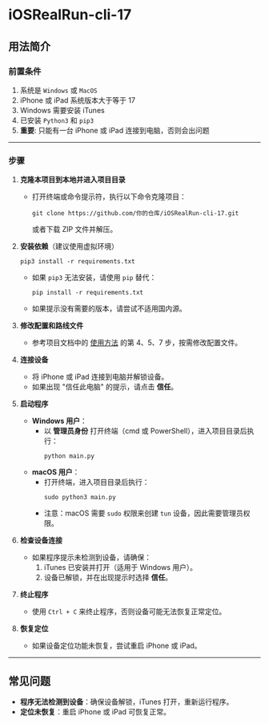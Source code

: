 # iOSRealRun-cli-17

## 用法简介

### 前置条件

1. 系统是 `Windows` 或 `MacOS`
2. iPhone 或 iPad 系统版本大于等于 17
3. Windows 需要安装 iTunes
4. 已安装 `Python3` 和 `pip3`
5. **重要**: 只能有一台 iPhone 或 iPad 连接到电脑，否则会出问题

---

### 步骤

1. **克隆本项目到本地并进入项目目录**
   - 打开终端或命令提示符，执行以下命令克隆项目：
     ```shell
     git clone https://github.com/你的仓库/iOSRealRun-cli-17.git
     ```
     或者下载 ZIP 文件并解压。

2. **安装依赖**（建议使用虚拟环境）
    ```shell
    pip3 install -r requirements.txt
    ```
    - 如果 `pip3` 无法安装，请使用 `pip` 替代：
      ```shell
      pip install -r requirements.txt
      ```
    - 如果提示没有需要的版本，请尝试不适用国内源。

3. **修改配置和路线文件**  
   - 参考项目文档中的 [使用方法](https://github.com/iOSRealRun/iOSRealRun-cli/blob/main/README.md#%E4%BD%BF%E7%94%A8%E6%96%B9%E6%B3%95) 的第 4、5、7 步，按需修改配置文件。

4. **连接设备**
   - 将 iPhone 或 iPad 连接到电脑并解锁设备。
   - 如果出现 "信任此电脑" 的提示，请点击 **信任**。

5. **启动程序**
   - **Windows 用户**：
     - 以 **管理员身份** 打开终端（cmd 或 PowerShell），进入项目目录后执行：
       ```shell
       python main.py
       ```
   - **macOS 用户**：
     - 打开终端，进入项目目录后执行：
       ```shell
       sudo python3 main.py
       ```
     - 注意：macOS 需要 `sudo` 权限来创建 `tun` 设备，因此需要管理员权限。

6. **检查设备连接**
   - 如果程序提示未检测到设备，请确保：
     1. iTunes 已安装并打开（适用于 Windows 用户）。
     2. 设备已解锁，并在出现提示时选择 **信任**。

7. **终止程序**
   - 使用 `Ctrl + C` 来终止程序，否则设备可能无法恢复正常定位。

8. **恢复定位**
   - 如果设备定位功能未恢复，尝试重启 iPhone 或 iPad。

---

## 常见问题

- **程序无法检测到设备**：确保设备解锁，iTunes 打开，重新运行程序。
- **定位未恢复**：重启 iPhone 或 iPad 可恢复正常。

